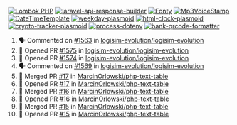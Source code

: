 [![Lombok PHP](https://github-readme-stats.vercel.app/api/pin/?username=MarcinOrlowski&repo=lombok-php&theme=default&hide_border=true&title_color=87c9c3&text_color=62696d&icon_color=636a6d&bg_color=30393e)](https://github.com/MarcinOrlowski/lombok-php)
[![laravel-api-response-builder](https://github-readme-stats.vercel.app/api/pin/?username=MarcinOrlowski&repo=laravel-api-response-builder&theme=default&hide_border=true&title_color=87c9c3&text_color=62696d&icon_color=636a6d&bg_color=30393e)](https://github.com/MarcinOrlowski/laravel-api-response-builder)
[![Fonty](https://github-readme-stats.vercel.app/api/pin/?username=MarcinOrlowski&repo=Fonty&theme=default&hide_border=true&title_color=87c9c3&text_color=62696d&icon_color=636a6d&bg_color=30393e)](https://github.com/MarcinOrlowski/Fonty)
[![Mp3VoiceStamp](https://github-readme-stats.vercel.app/api/pin/?username=MarcinOrlowski&repo=Mp3VoiceStamp&theme=default&hide_border=true&title_color=87c9c3&text_color=62696d&icon_color=636a6d&bg_color=30393e)](https://github.com/MarcinOrlowski/Mp3VoiceStamp)
[![DateTimeTemplate](https://github-readme-stats.vercel.app/api/pin/?username=MarcinOrlowski&repo=DateTimeTemplate&theme=default&hide_border=true&title_color=87c9c3&text_color=62696d&icon_color=636a6d&bg_color=30393e)](https://github.com/MarcinOrlowski/DateTimeTemplate)
[![weekday-plasmoid](https://github-readme-stats.vercel.app/api/pin/?username=MarcinOrlowski&repo=weekday-plasmoid&theme=default&hide_border=true&title_color=87c9c3&text_color=62696d&icon_color=636a6d&bg_color=30393e)](https://github.com/MarcinOrlowski/weekday-plasmoid)
[![html-clock-plasmoid](https://github-readme-stats.vercel.app/api/pin/?username=MarcinOrlowski&repo=html-clock-plasmoid&theme=default&hide_border=true&title_color=87c9c3&text_color=62696d&icon_color=636a6d&bg_color=30393e)](https://github.com/MarcinOrlowski/html-clock-plasmoid)
[![crypto-tracker-plasmoid](https://github-readme-stats.vercel.app/api/pin/?username=MarcinOrlowski&repo=crypto-tracker-plasmoid&theme=default&hide_border=true&title_color=87c9c3&text_color=62696d&icon_color=636a6d&bg_color=30393e)](https://github.com/MarcinOrlowski/crypto-tracker-plasmoid)
[![process-dotenv](https://github-readme-stats.vercel.app/api/pin/?username=MarcinOrlowski&repo=process-dotenv&theme=default&hide_border=true&title_color=87c9c3&text_color=62696d&icon_color=636a6d&bg_color=30393e)](https://github.com/MarcinOrlowski/process-dotenv)
[![bank-qrcode-formatter](https://github-readme-stats.vercel.app/api/pin/?username=MarcinOrlowski&repo=bank-qrcode-formatter&theme=default&hide_border=true&title_color=87c9c3&text_color=62696d&icon_color=636a6d&bg_color=30393e)](https://github.com/MarcinOrlowski/bank-qrcode-formatter)

<!--START_SECTION:activity-->
1. 🗣 Commented on [#1563](https://github.com/logisim-evolution/logisim-evolution/issues/1563) in [logisim-evolution/logisim-evolution](https://github.com/logisim-evolution/logisim-evolution)
2. 💪 Opened PR [#1575](https://github.com/logisim-evolution/logisim-evolution/pull/1575) in [logisim-evolution/logisim-evolution](https://github.com/logisim-evolution/logisim-evolution)
3. 💪 Opened PR [#1574](https://github.com/logisim-evolution/logisim-evolution/pull/1574) in [logisim-evolution/logisim-evolution](https://github.com/logisim-evolution/logisim-evolution)
4. 🗣 Commented on [#1569](https://github.com/logisim-evolution/logisim-evolution/issues/1569) in [logisim-evolution/logisim-evolution](https://github.com/logisim-evolution/logisim-evolution)
5. 🎉 Merged PR [#17](https://github.com/MarcinOrlowski/php-text-table/pull/17) in [MarcinOrlowski/php-text-table](https://github.com/MarcinOrlowski/php-text-table)
6. 💪 Opened PR [#17](https://github.com/MarcinOrlowski/php-text-table/pull/17) in [MarcinOrlowski/php-text-table](https://github.com/MarcinOrlowski/php-text-table)
7. 🎉 Merged PR [#16](https://github.com/MarcinOrlowski/php-text-table/pull/16) in [MarcinOrlowski/php-text-table](https://github.com/MarcinOrlowski/php-text-table)
8. 💪 Opened PR [#16](https://github.com/MarcinOrlowski/php-text-table/pull/16) in [MarcinOrlowski/php-text-table](https://github.com/MarcinOrlowski/php-text-table)
9. 🎉 Merged PR [#15](https://github.com/MarcinOrlowski/php-text-table/pull/15) in [MarcinOrlowski/php-text-table](https://github.com/MarcinOrlowski/php-text-table)
10. 💪 Opened PR [#15](https://github.com/MarcinOrlowski/php-text-table/pull/15) in [MarcinOrlowski/php-text-table](https://github.com/MarcinOrlowski/php-text-table)
<!--END_SECTION:activity-->
